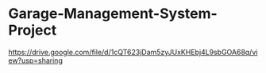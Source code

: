 # Garage-Management-System-Project

https://drive.google.com/file/d/1cQT623jDam5zyJUxKHEbj4L9sbGOA68q/view?usp=sharing
